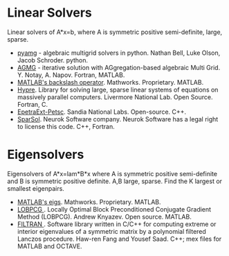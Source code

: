 # Linear Solvers #
Linear solvers of A\*x=b, where A is symmetric positive semi-definite, large, sparse.

  * [pyamg](http://code.google.com/p/pyamg/) - algebraic multigrid solvers in python. Nathan Bell, Luke Olson, Jacob Schroder. python.
  * [AGMG](http://homepages.ulb.ac.be/~ynotay/AGMG/) - iterative solution with AGgregation-based algebraic Multi Grid. Y. Notay, A. Napov. Fortran, MATLAB.
  * [MATLAB's backslash operator](http://www.mathworks.com/help/techdoc/ref/mldivide.html).  Mathworks. Proprietary. MATLAB.
  * [Hypre](http://acts.nersc.gov/hypre/). Library for solving large, sparse linear systems of equations on massively parallel computers. Livermore National Lab. Open Source. Fortran, C.
  * [EpetraExt-Petsc](http://trilinos.sandia.gov/packages/docs/dev/packages/epetraext/doc/html/epetraext_petsc_interface.html). Sandia National Labs. Open-source. C++.
  * [SparSol](http://www.sparsol.com). Neurok Software company. Neurok Software has a legal right to license this code. C++, Fortran.

# Eigensolvers #
Eigensolvers of A\*x=lam\*B\*x where A is symmetric positive semi-definite and B is symmetric positive definite. A,B large, sparse. Find the K largest or smallest eigenpairs.

  * [MATLAB's eigs](http://www.mathworks.com/help/techdoc/ref/eigs.html). Mathworks. Proprietary. MATLAB.
  * [LOBPCG ](http://www.mathworks.com/matlabcentral/fileexchange/48-lobpcg-m). Locally Optimal Block Preconditioned Conjugate Gradient Method (LOBPCG). Andrew Knyazev. Open source. MATLAB.
  * [FILTRAN ](http://www-users.cs.umn.edu/~saad/software/filtlan/index.html). Software library written in C/C++ for computing extreme or interior eigenvalues of a symmetric matrix by a polynomial filtered Lanczos procedure. Haw-ren Fang and Yousef Saad. C++; mex files for  MATLAB and OCTAVE.